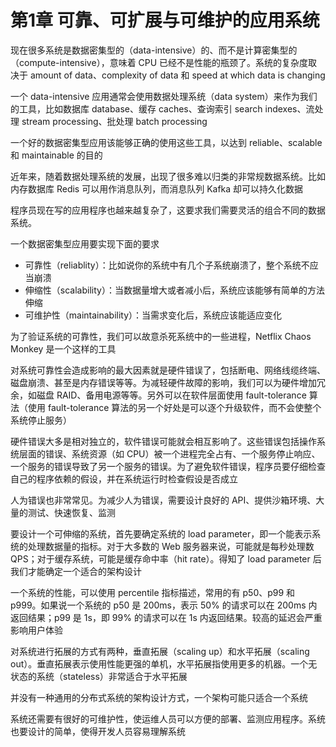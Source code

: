 # 第1章 可靠、可扩展与可维护的应用系统

现在很多系统是数据密集型的（data-intensive）的、而不是计算密集型的（compute-intensive），意味着 CPU 已经不是性能的瓶颈了。系统的复杂度取决于 amount of data、complexity of data 和 speed at which data is changing

一个 data-intensive 应用通常会使用数据处理系统（data system）来作为我们的工具，比如数据库 database、缓存 caches、查询索引 search indexes、流处理 stream processing、批处理 batch processing

一个好的数据密集型应用该能够正确的使用这些工具，以达到 reliable、scalable 和 maintainable 的目的

近年来，随着数据处理系统的发展，出现了很多难以归类的非常规数据系统。比如内存数据库 Redis 可以用作消息队列，而消息队列 Kafka 却可以持久化数据

程序员现在写的应用程序也越来越复杂了，这要求我们需要灵活的组合不同的数据系统。

一个数据密集型应用要实现下面的要求

- 可靠性（reliablity）：比如说你的系统中有几个子系统崩溃了，整个系统不应当崩溃
- 伸缩性（scalability）：当数据量增大或者减小后，系统应该能够有简单的方法伸缩
- 可维护性（maintainability）：当需求变化后，系统应该能适应变化

为了验证系统的可靠性，我们可以故意杀死系统中的一些进程，Netflix Chaos Monkey 是一个这样的工具

对系统可靠性会造成影响的最大因素就是硬件错误了，包括断电、网络线缆终端、磁盘崩溃、甚至是内存错误等等。为减轻硬件故障的影响，我们可以为硬件增加冗余，如磁盘 RAID、备用电源等等。另外可以在软件层面使用 fault-tolerance 算法（使用 fault-tolerance 算法的另一个好处是可以逐个升级软件，而不会使整个系统停止服务）

硬件错误大多是相对独立的，软件错误可能就会相互影响了。这些错误包括操作系统层面的错误、系统资源（如 CPU）被一个进程完全占有、一个服务停止响应、一个服务的错误导致了另一个服务的错误。为了避免软件错误，程序员要仔细检查自己的程序依赖的假设，并在系统运行时检查假设是否成立

人为错误也非常常见。为减少人为错误，需要设计良好的 API、提供沙箱环境、大量的测试、快速恢复、监测

要设计一个可伸缩的系统，首先要确定系统的 load parameter，即一个能表示系统的处理数据量的指标。对于大多数的 Web 服务器来说，可能就是每秒处理数 QPS；对于缓存系统，可能是缓存命中率（hit rate）。得知了 load parameter 后我们才能确定一个适合的架构设计

一个系统的性能，可以使用 percentile 指标描述，常用的有 p50、p99 和 p999。如果说一个系统的 p50 是 200ms，表示 50% 的请求可以在 200ms 内返回结果；p99 是 1s，即 99% 的请求可以在 1s 内返回结果。较高的延迟会严重影响用户体验

对系统进行拓展的方式有两种，垂直拓展（scaling up）和水平拓展（scaling out）。垂直拓展表示使用性能更强的单机，水平拓展指使用更多的机器。一个无状态的系统（stateless）非常适合于水平拓展

并没有一种通用的分布式系统的架构设计方式，一个架构可能只适合一个系统

系统还需要有很好的可维护性，使运维人员可以方便的部署、监测应用程序。系统也要设计的简单，使得开发人员容易理解系统